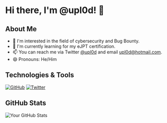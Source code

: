 # Hi there, I'm @upl0d! 👋

## About Me
- 🔭 I'm interested in the field of cybersecurity and Bug Bounty.
- 🌱 I'm currently learning for my eJPT certification.
- 📫 You can reach me via Twitter [@upl0d](https://twitter.com/upl0d) and email [upl0d@hotmail.com](mailto:upl0d@hotmail.com).
- 😄 Pronouns: He/Him

## Technologies & Tools
[![GitHub](https://img.shields.io/badge/-GitHub-181717?style=flat-square&logo=github)](https://github.com/upl0d)
[![Twitter](https://img.shields.io/badge/-Twitter-1DA1F2?style=flat-square&logo=twitter)](https://twitter.com/upl0d)

## GitHub Stats
![Your GitHub Stats](https://github-readme-stats.vercel.app/api?username=upl0d&show_icons=true)


<!---
upl0d/upl0d is a ✨ special ✨ repository because its `README.md` (this file) appears on your GitHub profile.
You can click the Preview link to take a look at your changes.
--->
